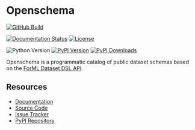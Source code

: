 <!--
 Licensed to the Apache Software Foundation (ASF) under one
 or more contributor license agreements.  See the NOTICE file
 distributed with this work for additional information
 regarding copyright ownership.  The ASF licenses this file
 to you under the Apache License, Version 2.0 (the
 "License"); you may not use this file except in compliance
 with the License.  You may obtain a copy of the License at

   http://www.apache.org/licenses/LICENSE-2.0

 Unless required by applicable law or agreed to in writing,
 software distributed under the License is distributed on an
 "AS IS" BASIS, WITHOUT WARRANTIES OR CONDITIONS OF ANY
 KIND, either express or implied.  See the License for the
 specific language governing permissions and limitations
 under the License.
-->

Openschema
==========

[![GitHub Build](https://github.com/formlio/openschema/workflows/CI%20Build/badge.svg)](https://github.com/formlio/openschema/actions/)

[![Documentation Status](https://readthedocs.org/projects/openschema/badge/?version=latest)](https://openschema.readthedocs.io/en/latest/)
[![License](http://img.shields.io/:license-Apache%202-blue.svg)](http://www.apache.org/licenses/LICENSE-2.0.txt)

![Python Version](https://img.shields.io/pypi/pyversions/openschema.svg)
[![PyPI Version](https://badge.fury.io/py/openschema.svg)](https://pypi.org/project/openschema/)
[![PyPI Downloads](https://img.shields.io/pypi/dm/openschema)](https://pypi.org/project/openschema/)


Openschema is a programmatic catalog of public dataset schemas based on the [ForML Dataset DSL
API](https://docs.forml.io/en/latest/dsl.html).


Resources
---------

* [Documentation](https://openschema.readthedocs.io/en/latest/)
* [Source Code](https://github.com/formlio/openschema/)
* [Issue Tracker](https://github.com/formlio/openschema/issues/)
* [PyPI Repository](https://pypi.org/project/openschema/)
